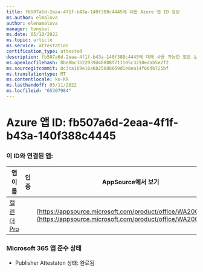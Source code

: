 ```yaml
---
title: fb507a6d-2eaa-4f1f-b43a-140f388c4445에 대한 Azure 앱 ID 정보
ms.author: elmalova
author: elenamalova
manager: tonybal
ms.date: 05/10/2022
ms.topic: article
ms.service: attestation
certification_type: attested
description: fb507a6d-2eaa-4f1f-b43a-140f388c4445에 대해 사용 가능한 모든 보안 및 규정 준수 정보입니다.
ms.openlocfilehash: 8be8bc3b22039d40888f711105c3210edab5e2f2
ms.sourcegitcommit: 0c3ca169e16a6825888669d1e8ea14f66db725bf
ms.translationtype: MT
ms.contentlocale: ko-KR
ms.lasthandoff: 05/11/2022
ms.locfileid: "65307984"
---
```

# <a name="azure-app-id-fb507a6d-2eaa-4f1f-b43a-140f388c4445"></a>Azure 앱 ID: fb507a6d-2eaa-4f1f-b43a-140f388c4445


### <a name="apps-associated-with-this-id"></a>이 ID와 연결된 앱:
| **앱 이름** | **인증** | **AppSource에서 보기** |
|--------------|---------------|-----------------------|
| [캘린더 Pro](../forward/WA200002152.md) |  | [https://appsource.microsoft.com/product/office/WA200002152](https://appsource.microsoft.com/product/office/WA200002152) |

### <a name="microsoft-365-app-compliance-status"></a>Microsoft 365 앱 준수 상태
- Publisher Attestaton 상태: 완료됨
